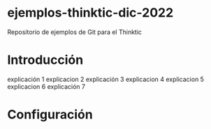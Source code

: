 # ejemplos-thinktic-dic-2022

Repositorio de ejemplos de Git para el Thinktic

# Introducción
explicación 1
explicacion 2
explicación 3
explicacion 4
explicacion 5
explicacion 6
explicación 7 

# Configuración